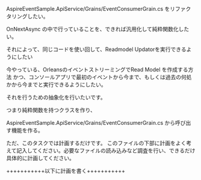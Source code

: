 AspireEventSample.ApiService/Grains/EventConsumerGrain.cs
をリファクタリングしたい。

OnNextAsync の中で行っていることを、できれば汎用化して純粋関数化したい。

それによって、同じコードを使い回して、Readmodel Updatorを実行できるようにしたい

今やっている、OrleansのイベントストリーミングでRead Model を作成する方法
かつ、コンソールアプリで最初のイベントから今まで、もしくは過去の何処かから今までと実行できるようにしたい。

それを行うための抽象化を行いたいです。

つまり純粋関数を持つクラスを作り、

AspireEventSample.ApiService/Grains/EventConsumerGrain.cs
から呼び出す機能を作る。

ただ、このタスクでは計画するだけです。
このファイルの下部に計画をよく考えて記入してください。必要なファイルの読み込みなど調査を行い、できるだけ具体的に計画してください。

+++++++++++以下に計画を書く+++++++++++

